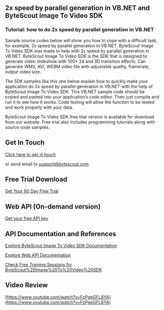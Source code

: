 ## 2x speed by parallel generation in VB.NET and ByteScout Image To Video SDK

### Tutorial: how to do 2x speed by parallel generation in VB.NET

Sample source codes below will show you how to cope with a difficult task, for example, 2x speed by parallel generation in VB.NET. ByteScout Image To Video SDK was made to help with 2x speed by parallel generation in VB.NET. ByteScout Image To Video SDK is the SDK that is designed to generate video slideshow with 100+ 2d and 3D transition effects. Can generate WMV, AVI, WEBM video file with adjustable quality, framerate, output video size.

The SDK samples like this one below explain how to quickly make your application do 2x speed by parallel generation in VB.NET with the help of ByteScout Image To Video SDK. This VB.NET sample code should be copied and pasted into your application’s code editor. Then just compile and run it to see how it works. Code testing will allow the function to be tested and work properly with your data.

ByteScout Image To Video SDK free trial version is available for download from our website. Free trial also includes programming tutorials along with source code samples.

## Get In Touch

[Click here to get in touch](https://bytescout.zendesk.com/hc/en-us/requests/new?subject=ByteScout%20Image%20To%20Video%20SDK%20Question)

or send email to [support@bytescout.com](mailto:support@bytescout.com?subject=ByteScout%20Image%20To%20Video%20SDK%20Question) 

## Free Trial Download

[Get Your 60 Day Free Trial](https://bytescout.com/download/web-installer?utm_source=github-readme)

## Web API (On-demand version)

[Get your free API key](https://pdf.co/documentation/api?utm_source=github-readme)

## API Documentation and References

[Explore ByteScout Image To Video SDK Documentation](https://bytescout.com/documentation/index.html?utm_source=github-readme)

[Explore Web API Documentation](https://pdf.co/documentation/api?utm_source=github-readme)

[Check Free Training Sessions for ByteScout%20Image%20To%20Video%20SDK](https://academy.bytescout.com/)

## Video Review

[https://www.youtube.com/watch?v=FzPgeGFL8YA](https://www.youtube.com/watch?v=FzPgeGFL8YA)